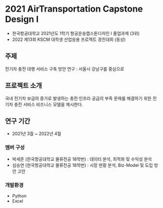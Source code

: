 # 2021 AirTransportation Capstone Design I
* 한국항공대학교 2021년도 1학기 항공운송캡스톤디자인 I 졸업과제 (3위)
* 2022 제13회 KSCM 대학생 산업응용 프로젝트 경진대회 (동상)




## 주제
전기차 충전 대행 서비스 구축 방안 연구 : 서울시 강남구를 중심으로




## 프로젝트 소개
국내 전기차 보급의 증가로 발생하는 충전 인프라 공급의 부족 문제를 해결하기 위한 전기차 충전 서비스 비즈니스 모델을 제시한다.




## 연구 기간
* 2021년 3월 ~ 2022년 4월

### 멤버 구성
* 박세준 (한국항공대학교 물류전공 18학번) : 데이터 분석, 최적화 및 수익성 분석
* 심승연 (한국항공대학교 물류전공 18학번) : 시장 현황 분석, Biz-Model 및 도입 방안 고안

### 개발환경
* Python
* Excel
